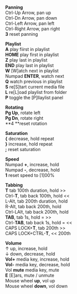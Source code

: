 **Panning**<br />
Ctrl-Up Arrow, pan up<br />
Ctrl-Dn Arrow, pan down<br />
Ctrl-Left Arrow, pan left<br />
Ctrl-Right Arrow, pan right<br />
**3** reset panning<br />

**Playlist**<br />
**A** play fiirst in playlist<br />
**HOME** play first in playlist<br />
**Z** play last in playlist<br />
**END** play last in playlist<br />
**W** [W]atch next in playlist<br />
Numpad **ENTER**, watch next<br />
**Q** watch previous in playlist<br />
**S** re[S]tart current media file<br />
**L** re[L]oad playlist from folder<br />
**P** toggle the [P]llaylist panel<br />

**Rotating**<br />
**Pg Up**, rotate left<br />
**Pg Dn**, rotate right<br />
**4 **reset rotation<br />

**Saturation**<br />
**{** decrease, hold repeat<br />
**}** increase, hold repeat<br />
**;** reset saturation<br />

**Speed**<br />
Numpad **+**, increase, hold<br />
Numpad **-**, decrease, hold<br />
**1** reset speed to [1]00%<br />

**Tabbing**<br />
**T** tab 100th duration, hold >><br />
Ctrl-**T**, tab back 100th, hold <<<br />
L-Alt, tab 200th duration, hold<br />
R-Alt, tab back 200th, hold<br />
Ctrl-LAlt, tab back 200th, hold<br />
**TAB**, tab 1s, hold = >><br />
Ctrl-**TAB**, tab back 1s, hold = <<<br />
CAPS LOCK+**T**, tab 200th >><br />
CAPS LOCK+CTRL-**T**, << 200th<br />

**Volume**<br />
&uarr; up, increase, hold<br />
&darr; down, decrease, hold<br />
**Vol+** media key, increase, hold<br />
**Vol-** media key, decrease, hold<br />
Vol **mute** media key, mute<br />
**E** [E]ars, mute / unmute<br />
Mouse wheel **up**, vol up<br />
Mouse wheel **down**, vol down<br />

